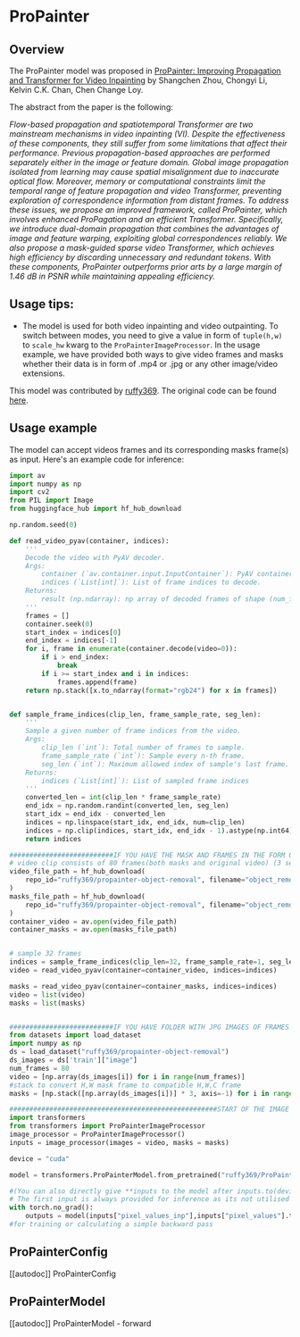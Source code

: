 <!--Copyright 2024 The HuggingFace Team. All rights reserved.

Licensed under the S-Lab License, Version 1.0 (the "License"); you may not use this file except in compliance with
the License. You may obtain a copy of the License at

https://github.com/sczhou/ProPainter/blob/main/LICENSE

Unless required by applicable law or agreed to in writing, software distributed under the License is distributed on
an "AS IS" BASIS, WITHOUT WARRANTIES OR CONDITIONS OF ANY KIND, either express or implied. See the License for the
specific language governing permissions and limitations under the License.

⚠️ Note that this file is in Markdown but contain specific syntax for our doc-builder (similar to MDX) that may not be
rendered properly in your Markdown viewer.

-->

# ProPainter

## Overview

The ProPainter model was proposed in [ProPainter: Improving Propagation and Transformer for Video Inpainting](https://arxiv.org/abs/2309.03897) by Shangchen Zhou, Chongyi Li, Kelvin C.K. Chan, Chen Change Loy.

The abstract from the paper is the following:

*Flow-based propagation and spatiotemporal Transformer are two mainstream mechanisms in video inpainting (VI). Despite the effectiveness of these components, they still suffer from some limitations that affect their performance. Previous propagation-based approaches are performed separately either in the image or feature domain. Global image propagation isolated from learning may cause spatial misalignment due to inaccurate optical flow. Moreover, memory or computational constraints limit the temporal range of feature propagation and video Transformer, preventing exploration of correspondence information from distant frames. To address these issues, we propose an improved framework, called ProPainter, which involves enhanced ProPagation and an efficient Transformer. Specifically, we introduce dual-domain propagation that combines the advantages of image and feature warping, exploiting global correspondences reliably. We also propose a mask-guided sparse video Transformer, which achieves high efficiency by discarding unnecessary and redundant tokens. With these components, ProPainter outperforms prior arts by a large margin of 1.46 dB in PSNR while maintaining appealing efficiency.*

## Usage tips:

- The model is used for both video inpainting and video outpainting. To switch between modes, you need to give a value in form of `tuple(h,w)` to `scale_hw` kwarg to the `ProPainterImageProcessor`. In the usage example, we have provided both ways to give video frames and masks whether their data is in form of .mp4 or .jpg or any other image/video extensions.

This model was contributed by [ruffy369](https://huggingface.co/ruffy369). The original code can be found [here](https://github.com/sczhou/ProPainter).

## Usage example

The model can accept videos frames and its corresponding masks frame(s) as input. Here's an example code for inference:

```python
import av
import numpy as np
import cv2
from PIL import Image
from huggingface_hub import hf_hub_download

np.random.seed(0)

def read_video_pyav(container, indices):
    '''
    Decode the video with PyAV decoder.
    Args:
        container (`av.container.input.InputContainer`): PyAV container.
        indices (`List[int]`): List of frame indices to decode.
    Returns:
        result (np.ndarray): np array of decoded frames of shape (num_frames, height, width, 3).
    '''
    frames = []
    container.seek(0)
    start_index = indices[0]
    end_index = indices[-1]
    for i, frame in enumerate(container.decode(video=0)):
        if i > end_index:
            break
        if i >= start_index and i in indices:
            frames.append(frame)
    return np.stack([x.to_ndarray(format="rgb24") for x in frames])


def sample_frame_indices(clip_len, frame_sample_rate, seg_len):
    '''
    Sample a given number of frame indices from the video.
    Args:
        clip_len (`int`): Total number of frames to sample.
        frame_sample_rate (`int`): Sample every n-th frame.
        seg_len (`int`): Maximum allowed index of sample's last frame.
    Returns:
        indices (`List[int]`): List of sampled frame indices
    '''
    converted_len = int(clip_len * frame_sample_rate)
    end_idx = np.random.randint(converted_len, seg_len)
    start_idx = end_idx - converted_len
    indices = np.linspace(start_idx, end_idx, num=clip_len)
    indices = np.clip(indices, start_idx, end_idx - 1).astype(np.int64)
    return indices

##########################IF YOU HAVE THE MASK AND FRAMES IN THE FORM OF MP4(comment the below part if you want to use this)###########################
# video clip consists of 80 frames(both masks and original video) (3 seconds at 24 FPS)
video_file_path = hf_hub_download(
    repo_id="ruffy369/propainter-object-removal", filename="object_removal_bmx/bmx.mp4", repo_type="dataset"
)
masks_file_path = hf_hub_download(
    repo_id="ruffy369/propainter-object-removal", filename="object_removal_bmx/bmx_masks.mp4", repo_type="dataset"
)
container_video = av.open(video_file_path)
container_masks = av.open(masks_file_path)


# sample 32 frames
indices = sample_frame_indices(clip_len=32, frame_sample_rate=1, seg_len=container_video.streams.video[0].frames)
video = read_video_pyav(container=container_video, indices=indices)

masks = read_video_pyav(container=container_masks, indices=indices)
video = list(video)
masks = list(masks)


##########################IF YOU HAVE FOLDER WITH JPG IMAGES OF FRAMES AND MASKS(comment the above part if you want to use this########################
from datasets import load_dataset
import numpy as np
ds = load_dataset("ruffy369/propainter-object-removal")
ds_images = ds['train']["image"]
num_frames = 80
video = [np.array(ds_images[i]) for i in range(num_frames)]
#stack to convert H,W mask frame to compatible H,W,C frame
masks = [np.stack([np.array(ds_images[i])] * 3, axis=-1) for i in range(num_frames, 2*num_frames)]

####################################################START OF THE IMAGE PROCESSOR AND MODEL FORWARD PASS################################################
import transformers
from transformers import ProPainterImageProcessor
image_processor = ProPainterImageProcessor()
inputs = image_processor(images = video, masks = masks)

device = "cuda"

model = transformers.ProPainterModel.from_pretrained("ruffy369/ProPainter").to(device)

#(You can also directly give **inputs to the model after inputs.to(device): (model(**inputs). The below line is just to demonstrate that the first inputs is a list of numpy arrays whose type is followed with the original code)
# The first input is always provided for inference as its not utilised during training
with torch.no_grad():
    outputs = model(inputs["pixel_values_inp"],inputs["pixel_values"].to(device),inputs["flow_masks"].to(device),inputs["masks_dilated"].to(device))
#for training or calculating a simple backward pass

```


## ProPainterConfig

[[autodoc]] ProPainterConfig

## ProPainterModel

[[autodoc]] ProPainterModel
    - forward

</pt>
<tf>
